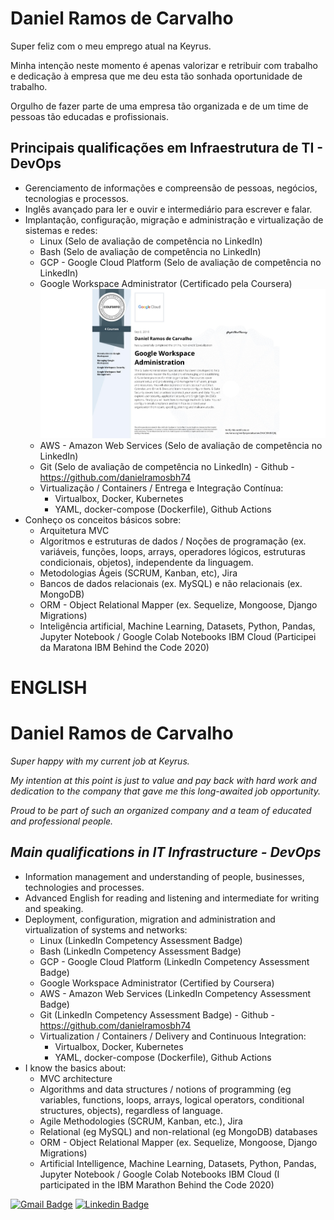 # Daniel Ramos de Carvalho

Super feliz com o meu emprego atual na Keyrus.

Minha intenção neste momento é apenas valorizar e retribuir com trabalho e dedicação à empresa que me deu esta tão sonhada oportunidade de trabalho.

Orgulho de fazer parte de uma empresa tão organizada e de um time de pessoas tão educadas e profissionais.


## Principais qualificações em Infraestrutura de TI - DevOps

- Gerenciamento de informações e compreensão de pessoas, negócios, tecnologias e processos.
- Inglês avançado para ler e ouvir e intermediário para escrever e falar.
- Implantação, configuração, migração e administração e virtualização de sistemas e redes:
  - Linux (Selo de avaliação de competência no LinkedIn)
  - Bash (Selo de avaliação de competência no LinkedIn)
  - GCP - Google Cloud Platform (Selo de avaliação de competência no LinkedIn)
  - Google Workspace Administrator (Certificado pela Coursera)
  ![](https://github.com/danielramosbh74/danielramosbh74/blob/master/images/Google_Workspace_Administration_Certificate.jpeg)
  - AWS - Amazon Web Services (Selo de avaliação de competência no LinkedIn)
  - Git (Selo de avaliação de competência no LinkedIn) - Github - https://github.com/danielramosbh74
  - Virtualização / Containers / Entrega e Integração Contínua:
    - Virtualbox, Docker, Kubernetes
    - YAML, docker-compose (Dockerfile), Github Actions
- Conheço os conceitos básicos sobre: 
  - Arquitetura MVC
  - Algoritmos e estruturas de dados / Noções de programação (ex. variáveis, funções, loops, arrays, operadores lógicos, estruturas condicionais, objetos), independente da linguagem.
  - Metodologias Ágeis (SCRUM, Kanban, etc), Jira
  - Bancos de dados relacionais (ex. MySQL) e não relacionais (ex. MongoDB)
  - ORM - Object Relational Mapper (ex. Sequelize, Mongoose, Django Migrations)
  - Inteligência artificial, Machine Learning, Datasets, Python, Pandas, Jupyter Notebook / Google Colab Notebooks IBM Cloud (Participei da Maratona IBM Behind the Code 2020)

# ENGLISH

# Daniel Ramos de Carvalho

_Super happy with my current job at Keyrus._

_My intention at this point is just to value and pay back with hard work and dedication to the company that gave me this long-awaited job opportunity._

_Proud to be part of such an organized company and a team of educated and professional people._

## _Main qualifications in IT Infrastructure - DevOps_

- Information management and understanding of people, businesses, technologies and processes.
- Advanced English for reading and listening and intermediate for writing and speaking.
- Deployment, configuration, migration and administration and virtualization of systems and networks:
  - Linux (LinkedIn Competency Assessment Badge)
  - Bash (LinkedIn Competency Assessment Badge)
  - GCP - Google Cloud Platform (LinkedIn Competency Assessment Badge)
  - Google Workspace Administrator (Certified by Coursera)
  - AWS - Amazon Web Services (LinkedIn Competency Assessment Badge)
  - Git (LinkedIn Competency Assessment Badge) - Github - https://github.com/danielramosbh74
  - Virtualization / Containers / Delivery and Continuous Integration:
    - Virtualbox, Docker, Kubernetes
    - YAML, docker-compose (Dockerfile), Github Actions
- I know the basics about:
  - MVC architecture
  - Algorithms and data structures / notions of programming (eg variables, functions, loops, arrays, logical operators, conditional structures, objects), regardless of language.
  - Agile Methodologies (SCRUM, Kanban, etc.), Jira
  - Relational (eg MySQL) and non-relational (eg MongoDB) databases
  - ORM - Object Relational Mapper (ex. Sequelize, Mongoose, Django Migrations)
  - Artificial Intelligence, Machine Learning, Datasets, Python, Pandas, Jupyter Notebook / Google Colab Notebooks IBM Cloud (I participated in the IBM Marathon Behind the Code 2020)


<!-- ## [Currículo](https://docs.google.com/document/d/1qwTXHvnYy-VAkCYS09f7etmYj8XaCxZmN1PT6pNsMIo/edit?usp=sharing) | [_English Resume_](https://docs.google.com/document/d/1S96gmuiGEplLz-ZoijuSvP4_5_fxKZrvGu5EtwekRXk/edit?usp=sharing) -->

[![Gmail Badge](https://img.shields.io/badge/-Gmail-c14438?style=flat-square&logo=Gmail&logoColor=white&link=mailto:danielramosbh74@gmail.com)](mailto:danielramosbh74@gmail.com)
[![Linkedin Badge](https://img.shields.io/badge/-LinkedIn-blue?style=flat-square&logo=Linkedin&logoColor=white&link=https://https://www.linkedin.com/in/daniel-ramos-de-carvalho/)](https://www.linkedin.com/in/daniel-ramos-de-carvalho/)

<!--
![license-badge](https://img.shields.io/github/license/danielramosbh74/danielramosbh74.github.io)
![nlw-badge](https://img.shields.io/badge/NLW-done-%21bcc1b&?logo=data:image/png;base64,iVBORw0KGgoAAAANSUhEUgAAABAAAAAQCAMAAAAoLQ9TAAAALVBMVEVHcExxWsF0XMJzXMJxWcFsUsD///9jRrzY0u6Xh9Gsn9n39fyMecy0qd2bjNJWBT0WAAAABHRSTlMA2Do606wF2QAAAGlJREFUGJVdj1cWwCAIBLEsRU3uf9xobDH8+GZwUYi8i6ucJwrxKE+7D0G9Q4vlYqtmCSjndr4CgCgzlyFgfKfKCVO0LrPKjmiqMxGXkJwNnXskqWG+1oSM+BSwD8f29YLNjvx/OQrn+g99oQSoNmt3PgAAAABJRU5ErkJggg==)
<img width="400px" align="center" src="https://github.com/danielramosbh74/danielramosbh74.github.io/blob/master/images/Certificado-G-Suite-Administration.png?raw=true">   <img width="400px" align="center" src="https://github.com/danielramosbh74/danielramosbh74/blob/master/images/Certificado-Curso-Completo-de-PHP-7.png?raw=true">
-->

<!--
### Veja mais | _Read more_
-->

<!--
- [Pacotes publicados aqui no Github](https://github.com/danielramosbh74?tab=packages)
- [Meus repósitórios aqui no Github](https://github.com/danielramosbh74?tab=repositories)
- Alguns projetos onde colaborei:
  - https://github.com/filipedeschamps/BrasilAPI - Update CONTRIBUTING.md
  - https://github.com/evbacher/gd2md-html - Update dev-pt-br.md
  - Arctic Code Vault Contributor - danielramosbh74/wordpressplugin01
- **Cursos concluídos**
  - Javascripting - [Nodeshool](https://nodeschool.io/)
  - <img width="400px" align="center" src="https://github.com/danielramosbh74/danielramosbh74/blob/master/images/javascripting-menu.png?raw=true">
  - Javascript - [Rocketseat - Starter](https://app.rocketseat.com.br/starter)
  - <img width="400px" align="center" src="https://github.com/danielramosbh74/danielramosbh74/blob/master/images/rocketseat-starter-javascript.png?raw=true">
  - ES6 - [Rocketseat - Starter](https://app.rocketseat.com.br/starter)
  - <img width="400px" align="center" src="https://github.com/danielramosbh74/danielramosbh74/blob/master/images/rocketseat-starter-ES6.png?raw=true">
  - **NodeJS** - [Rocketseat - Starter](https://app.rocketseat.com.br/starter)
  - <img width="400px" align="center" src="https://github.com/danielramosbh74/danielramosbh74/blob/master/images/rocketseat-starter-nodejs-concluido.png?raw=true">
<!--
### Clientes
- [MBM Engenharia](https://www.mbmengenhariabh.com.br/)
- [Brasil Idiomas](http://brasilidiomas.com.co/)

<!-- ### Crowdfunding - Financiamento coletivo - Investidores Anjo
- [Campanha no Apoia-se](https://apoia.se/webmaster1)
- Entre em contato comigo pelo e-mail ou Whatsapp para conversarmos mais a respeito da viabilidade de alguns projetos (seus e meus) e eu te apresentar um "Plano de negócios" resumido sobre alguns projetos que tenho em mente depois de ouvir os seus. -->

<!--
### Hobbies - Músicas e outras coisas que acho interessantes
- Playlists diversas no YouTube
  - [Cool things and study](https://www.youtube.com/playlist?list=PLJ2ujWpVndPOFOOMTzP8pAdby_3PoC911)
  - [Tips](https://www.youtube.com/playlist?list=PLJ2ujWpVndPOfM9t69ABnK67LV1DZaBeN)
- Algumas Músicas
  - [Hard rock 1](https://www.youtube.com/playlist?list=PLJ2ujWpVndPOra5G_XA-dgF7_SgHR5jiQ)
  - [Pet Shop Boys - Originals x Covers](https://www.youtube.com/playlist?list=PLJ2ujWpVndPO31TKSTyAbfY9KE4ROLyny)

<!-- ### Artigos
- [Foco e Networking](https://www.linkedin.com/pulse/foco-e-networking-daniel-ramos-de-carvalho)
- [Outros ganhos com o Networking](https://www.linkedin.com/pulse/outros-ganhos-com-o-networking-daniel-ramos-de-carvalho) -->

<!--
_"Simplicity is a great virtue but it requires hard work to achieve it and education to appreciate it. And to make matters worse: complexity sells better."_
**Edsger W. Dijkstra**
-->

